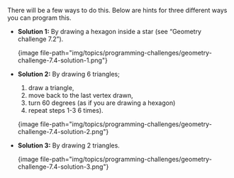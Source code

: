 There will be a few ways to do this. Below are hints for three different ways you can program this.

-  **Solution 1:**
   By drawing a hexagon inside a star (see “Geometry challenge 7.2”).

   {image file-path="img/topics/programming-challenges/geometry-challenge-7.4-solution-1.png"}

-  **Solution 2:** By drawing 6 triangles;

   1. draw a triangle,
   2. move back to the last vertex drawn,
   3. turn 60 degrees (as if you are drawing a hexagon)
   4. repeat steps 1-3 6 times).

   {image file-path="img/topics/programming-challenges/geometry-challenge-7.4-solution-2.png"}


-  **Solution 3:** By drawing 2 triangles.

   {image file-path="img/topics/programming-challenges/geometry-challenge-7.4-solution-3.png"}
